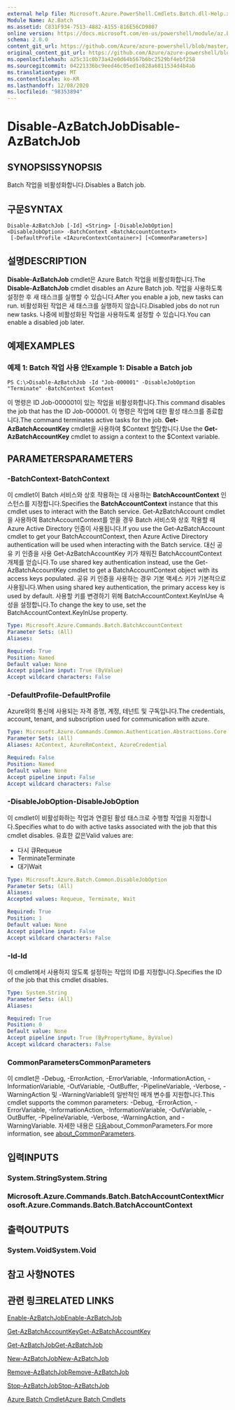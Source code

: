 ```yaml
---
external help file: Microsoft.Azure.PowerShell.Cmdlets.Batch.dll-Help.xml
Module Name: Az.Batch
ms.assetid: C831F934-7513-4882-A155-816E56CD9807
online version: https://docs.microsoft.com/en-us/powershell/module/az.batch/disable-azbatchjob
schema: 2.0.0
content_git_url: https://github.com/Azure/azure-powershell/blob/master/src/Batch/Batch/help/Disable-AzBatchJob.md
original_content_git_url: https://github.com/Azure/azure-powershell/blob/master/src/Batch/Batch/help/Disable-AzBatchJob.md
ms.openlocfilehash: a25c31c0b73a42e0d64b567b6bc2529bf4ebf258
ms.sourcegitcommit: 04221336bc9eed46c05ed1e828a6811534d4b4ab
ms.translationtype: MT
ms.contentlocale: ko-KR
ms.lasthandoff: 12/08/2020
ms.locfileid: "98353894"
---
```

# <span data-ttu-id="dfe13-101">Disable-AzBatchJob</span><span class="sxs-lookup"><span data-stu-id="dfe13-101">Disable-AzBatchJob</span></span>

## <span data-ttu-id="dfe13-102">SYNOPSIS</span><span class="sxs-lookup"><span data-stu-id="dfe13-102">SYNOPSIS</span></span>
<span data-ttu-id="dfe13-103">Batch 작업을 비활성화합니다.</span><span class="sxs-lookup"><span data-stu-id="dfe13-103">Disables a Batch job.</span></span>

## <span data-ttu-id="dfe13-104">구문</span><span class="sxs-lookup"><span data-stu-id="dfe13-104">SYNTAX</span></span>

```
Disable-AzBatchJob [-Id] <String> [-DisableJobOption] <DisableJobOption> -BatchContext <BatchAccountContext>
 [-DefaultProfile <IAzureContextContainer>] [<CommonParameters>]
```

## <span data-ttu-id="dfe13-105">설명</span><span class="sxs-lookup"><span data-stu-id="dfe13-105">DESCRIPTION</span></span>
<span data-ttu-id="dfe13-106">**Disable-AzBatchJob** cmdlet은 Azure Batch 작업을 비활성화합니다.</span><span class="sxs-lookup"><span data-stu-id="dfe13-106">The **Disable-AzBatchJob** cmdlet disables an Azure Batch job.</span></span>
<span data-ttu-id="dfe13-107">작업을 사용하도록 설정한 후 새 태스크를 실행할 수 있습니다.</span><span class="sxs-lookup"><span data-stu-id="dfe13-107">After you enable a job, new tasks can run.</span></span>
<span data-ttu-id="dfe13-108">비활성화된 작업은 새 태스크를 실행하지 않습니다.</span><span class="sxs-lookup"><span data-stu-id="dfe13-108">Disabled jobs do not run new tasks.</span></span>
<span data-ttu-id="dfe13-109">나중에 비활성화된 작업을 사용하도록 설정할 수 있습니다.</span><span class="sxs-lookup"><span data-stu-id="dfe13-109">You can enable a disabled job later.</span></span>

## <span data-ttu-id="dfe13-110">예제</span><span class="sxs-lookup"><span data-stu-id="dfe13-110">EXAMPLES</span></span>

### <span data-ttu-id="dfe13-111">예제 1: Batch 작업 사용 안</span><span class="sxs-lookup"><span data-stu-id="dfe13-111">Example 1: Disable a Batch job</span></span>
```
PS C:\>Disable-AzBatchJob -Id "Job-000001" -DisableJobOption "Terminate" -BatchContext $Context
```

<span data-ttu-id="dfe13-112">이 명령은 ID Job-000001이 있는 작업을 비활성화합니다.</span><span class="sxs-lookup"><span data-stu-id="dfe13-112">This command disables the job that has the ID Job-000001.</span></span>
<span data-ttu-id="dfe13-113">이 명령은 작업에 대한 활성 태스크를 종료합니다.</span><span class="sxs-lookup"><span data-stu-id="dfe13-113">The command terminates active tasks for the job.</span></span>
<span data-ttu-id="dfe13-114">**Get-AzBatchAccountKey** cmdlet을 사용하여 $Context 할당합니다.</span><span class="sxs-lookup"><span data-stu-id="dfe13-114">Use the **Get-AzBatchAccountKey** cmdlet to assign a context to the $Context variable.</span></span>

## <span data-ttu-id="dfe13-115">PARAMETERS</span><span class="sxs-lookup"><span data-stu-id="dfe13-115">PARAMETERS</span></span>

### <span data-ttu-id="dfe13-116">-BatchContext</span><span class="sxs-lookup"><span data-stu-id="dfe13-116">-BatchContext</span></span>
<span data-ttu-id="dfe13-117">이 cmdlet이 Batch 서비스와 상호 작용하는 데 사용하는 **BatchAccountContext** 인스턴스를 지정합니다.</span><span class="sxs-lookup"><span data-stu-id="dfe13-117">Specifies the **BatchAccountContext** instance that this cmdlet uses to interact with the Batch service.</span></span>
<span data-ttu-id="dfe13-118">Get-AzBatchAccount cmdlet을 사용하여 BatchAccountContext를 얻을 경우 Batch 서비스와 상호 작용할 때 Azure Active Directory 인증이 사용됩니다.</span><span class="sxs-lookup"><span data-stu-id="dfe13-118">If you use the Get-AzBatchAccount cmdlet to get your BatchAccountContext, then Azure Active Directory authentication will be used when interacting with the Batch service.</span></span> <span data-ttu-id="dfe13-119">대신 공유 키 인증을 사용 Get-AzBatchAccountKey 키가 채워진 BatchAccountContext 개체를 얻습니다.</span><span class="sxs-lookup"><span data-stu-id="dfe13-119">To use shared key authentication instead, use the Get-AzBatchAccountKey cmdlet to get a BatchAccountContext object with its access keys populated.</span></span> <span data-ttu-id="dfe13-120">공유 키 인증을 사용하는 경우 기본 액세스 키가 기본적으로 사용됩니다.</span><span class="sxs-lookup"><span data-stu-id="dfe13-120">When using shared key authentication, the primary access key is used by default.</span></span> <span data-ttu-id="dfe13-121">사용할 키를 변경하기 위해 BatchAccountContext.KeyInUse 속성을 설정합니다.</span><span class="sxs-lookup"><span data-stu-id="dfe13-121">To change the key to use, set the BatchAccountContext.KeyInUse property.</span></span>

```yaml
Type: Microsoft.Azure.Commands.Batch.BatchAccountContext
Parameter Sets: (All)
Aliases:

Required: True
Position: Named
Default value: None
Accept pipeline input: True (ByValue)
Accept wildcard characters: False
```

### <span data-ttu-id="dfe13-122">-DefaultProfile</span><span class="sxs-lookup"><span data-stu-id="dfe13-122">-DefaultProfile</span></span>
<span data-ttu-id="dfe13-123">Azure와의 통신에 사용되는 자격 증명, 계정, 테넌트 및 구독입니다.</span><span class="sxs-lookup"><span data-stu-id="dfe13-123">The credentials, account, tenant, and subscription used for communication with azure.</span></span>

```yaml
Type: Microsoft.Azure.Commands.Common.Authentication.Abstractions.Core.IAzureContextContainer
Parameter Sets: (All)
Aliases: AzContext, AzureRmContext, AzureCredential

Required: False
Position: Named
Default value: None
Accept pipeline input: False
Accept wildcard characters: False
```

### <span data-ttu-id="dfe13-124">-DisableJobOption</span><span class="sxs-lookup"><span data-stu-id="dfe13-124">-DisableJobOption</span></span>
<span data-ttu-id="dfe13-125">이 cmdlet이 비활성화하는 작업과 연결된 활성 태스크로 수행할 작업을 지정합니다.</span><span class="sxs-lookup"><span data-stu-id="dfe13-125">Specifies what to do with active tasks associated with the job that this cmdlet disables.</span></span>
<span data-ttu-id="dfe13-126">유효한 값은</span><span class="sxs-lookup"><span data-stu-id="dfe13-126">Valid values are:</span></span>
- <span data-ttu-id="dfe13-127">다시 큐</span><span class="sxs-lookup"><span data-stu-id="dfe13-127">Requeue</span></span>
- <span data-ttu-id="dfe13-128">Terminate</span><span class="sxs-lookup"><span data-stu-id="dfe13-128">Terminate</span></span>
- <span data-ttu-id="dfe13-129">대기</span><span class="sxs-lookup"><span data-stu-id="dfe13-129">Wait</span></span>

```yaml
Type: Microsoft.Azure.Batch.Common.DisableJobOption
Parameter Sets: (All)
Aliases:
Accepted values: Requeue, Terminate, Wait

Required: True
Position: 1
Default value: None
Accept pipeline input: False
Accept wildcard characters: False
```

### <span data-ttu-id="dfe13-130">-Id</span><span class="sxs-lookup"><span data-stu-id="dfe13-130">-Id</span></span>
<span data-ttu-id="dfe13-131">이 cmdlet에서 사용하지 않도록 설정하는 작업의 ID를 지정합니다.</span><span class="sxs-lookup"><span data-stu-id="dfe13-131">Specifies the ID of the job that this cmdlet disables.</span></span>

```yaml
Type: System.String
Parameter Sets: (All)
Aliases:

Required: True
Position: 0
Default value: None
Accept pipeline input: True (ByPropertyName, ByValue)
Accept wildcard characters: False
```

### <span data-ttu-id="dfe13-132">CommonParameters</span><span class="sxs-lookup"><span data-stu-id="dfe13-132">CommonParameters</span></span>
<span data-ttu-id="dfe13-133">이 cmdlet은 -Debug, -ErrorAction, -ErrorVariable, -InformationAction, -InformationVariable, -OutVariable, -OutBuffer, -PipelineVariable, -Verbose, -WarningAction 및 -WarningVariable의 일반적인 매개 변수를 지원합니다.</span><span class="sxs-lookup"><span data-stu-id="dfe13-133">This cmdlet supports the common parameters: -Debug, -ErrorAction, -ErrorVariable, -InformationAction, -InformationVariable, -OutVariable, -OutBuffer, -PipelineVariable, -Verbose, -WarningAction, and -WarningVariable.</span></span> <span data-ttu-id="dfe13-134">자세한 내용은 [다음](http://go.microsoft.com/fwlink/?LinkID=113216)about_CommonParameters.</span><span class="sxs-lookup"><span data-stu-id="dfe13-134">For more information, see [about_CommonParameters](http://go.microsoft.com/fwlink/?LinkID=113216).</span></span>

## <span data-ttu-id="dfe13-135">입력</span><span class="sxs-lookup"><span data-stu-id="dfe13-135">INPUTS</span></span>

### <span data-ttu-id="dfe13-136">System.String</span><span class="sxs-lookup"><span data-stu-id="dfe13-136">System.String</span></span>

### <span data-ttu-id="dfe13-137">Microsoft.Azure.Commands.Batch.BatchAccountContext</span><span class="sxs-lookup"><span data-stu-id="dfe13-137">Microsoft.Azure.Commands.Batch.BatchAccountContext</span></span>

## <span data-ttu-id="dfe13-138">출력</span><span class="sxs-lookup"><span data-stu-id="dfe13-138">OUTPUTS</span></span>

### <span data-ttu-id="dfe13-139">System.Void</span><span class="sxs-lookup"><span data-stu-id="dfe13-139">System.Void</span></span>

## <span data-ttu-id="dfe13-140">참고 사항</span><span class="sxs-lookup"><span data-stu-id="dfe13-140">NOTES</span></span>

## <span data-ttu-id="dfe13-141">관련 링크</span><span class="sxs-lookup"><span data-stu-id="dfe13-141">RELATED LINKS</span></span>

[<span data-ttu-id="dfe13-142">Enable-AzBatchJob</span><span class="sxs-lookup"><span data-stu-id="dfe13-142">Enable-AzBatchJob</span></span>](./Enable-AzBatchJob.md)

[<span data-ttu-id="dfe13-143">Get-AzBatchAccountKey</span><span class="sxs-lookup"><span data-stu-id="dfe13-143">Get-AzBatchAccountKey</span></span>](./Get-AzBatchAccountKey.md)

[<span data-ttu-id="dfe13-144">Get-AzBatchJob</span><span class="sxs-lookup"><span data-stu-id="dfe13-144">Get-AzBatchJob</span></span>](./Get-AzBatchJob.md)

[<span data-ttu-id="dfe13-145">New-AzBatchJob</span><span class="sxs-lookup"><span data-stu-id="dfe13-145">New-AzBatchJob</span></span>](./New-AzBatchJob.md)

[<span data-ttu-id="dfe13-146">Remove-AzBatchJob</span><span class="sxs-lookup"><span data-stu-id="dfe13-146">Remove-AzBatchJob</span></span>](./Remove-AzBatchJob.md)

[<span data-ttu-id="dfe13-147">Stop-AzBatchJob</span><span class="sxs-lookup"><span data-stu-id="dfe13-147">Stop-AzBatchJob</span></span>](./Stop-AzBatchJob.md)

[<span data-ttu-id="dfe13-148">Azure Batch Cmdlet</span><span class="sxs-lookup"><span data-stu-id="dfe13-148">Azure Batch Cmdlets</span></span>](/powershell/module/Az.Batch/)
